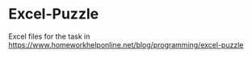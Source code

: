 # Excel-Puzzle
Excel files for the task in https://www.homeworkhelponline.net/blog/programming/excel-puzzle
